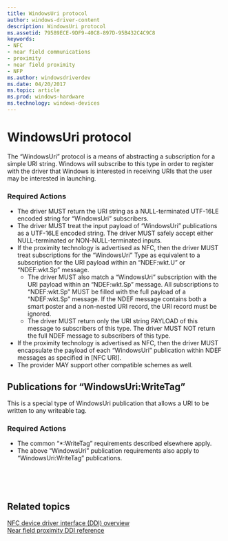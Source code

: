 ```yaml
---
title: WindowsUri protocol
author: windows-driver-content
description: WindowsUri protocol
ms.assetid: 79589ECE-9DF9-40C8-897D-95B432C4C9C8
keywords:
- NFC
- near field communications
- proximity
- near field proximity
- NFP
ms.author: windowsdriverdev
ms.date: 04/20/2017
ms.topic: article
ms.prod: windows-hardware
ms.technology: windows-devices
---
```


# WindowsUri protocol


The “WindowsUri” protocol is a means of abstracting a subscription for a simple URI string. Windows will subscribe to this type in order to register with the driver that Windows is interested in receiving URIs that the user may be interested in launching.

### Required Actions

-   The driver MUST return the URI string as a NULL-terminated UTF-16LE encoded string for “WindowsUri” subscribers.
-   The driver MUST treat the input payload of “WindowsUri” publications as a UTF-16LE encoded string. The driver MUST safely accept either NULL-terminated or NON-NULL-terminated inputs.
-   If the proximity technology is advertised as NFC, then the driver MUST treat subscriptions for the “WindowsUri” Type as equivalent to a subscription for the URI payload within an “NDEF:wkt.U” or “NDEF:wkt.Sp” message.
    -   The driver MUST also match a “WindowsUri” subscription with the URI payload within an “NDEF:wkt.Sp” message. All subscriptions to “NDEF:wkt.Sp” MUST be filled with the full payload of a “NDEF:wkt.Sp” message. If the NDEF message contains both a smart poster and a non-nested URI record, the URI record must be ignored.
    -   The driver MUST return only the URI string PAYLOAD of this message to subscribers of this type. The driver MUST NOT return the full NDEF message to subscribers of this type.
-   If the proximity technology is advertised as NFC, then the driver MUST encapsulate the payload of each “WindowsUri” publication within NDEF messages as specified in \[NFC URI\].
-   The provider MAY support other compatible schemes as well.

## <a href="" id="publications-for--windowsuri-writetag-"></a>Publications for “WindowsUri:WriteTag”


This is a special type of WindowsUri publication that allows a URI to be written to any writeable tag.

### Required Actions

-   The common “\*:WriteTag” requirements described elsewhere apply.
-   The above “WindowsUri” publication requirements also apply to “WindowsUri:WriteTag” publications.

 

 
## Related topics
[NFC device driver interface (DDI) overview](https://msdn.microsoft.com/library/windows/hardware/mt715815)  
[Near field proximity DDI reference](https://msdn.microsoft.com/library/windows/hardware/jj866056)  


